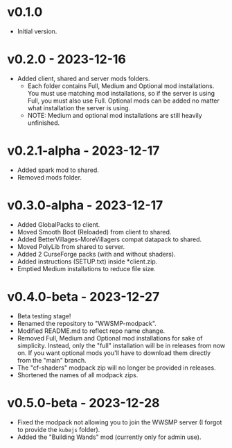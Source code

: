 # v0.1.0
- Initial version.

# v0.2.0 - 2023-12-16
- Added client, shared and server mods folders.
  - Each folder contains Full, Medium and Optional mod installations. You must
   use matching mod installations, so if the server is using Full, you must
   also use Full. Optional mods can be added no matter what installation the
   server is using.
  - NOTE: Medium and optional mod installations are still heavily unfinished.

# v0.2.1-alpha - 2023-12-17
- Added spark mod to shared.
- Removed mods folder.

# v0.3.0-alpha - 2023-12-17
- Added GlobalPacks to client.
- Moved Smooth Boot (Reloaded) from client to shared.
- Added BetterVillages-MoreVillagers compat datapack to shared.
- Moved PolyLib from shared to server.
- Added 2 CurseForge packs (with and without shaders).
- Added instructions (SETUP.txt) inside *client.zip.
- Emptied Medium installations to reduce file size.

# v0.4.0-beta - 2023-12-27
- Beta testing stage!
- Renamed the repository to "WWSMP-modpack".
- Modified README.md to reflect repo name change.
- Removed Full, Medium and Optional mod installations for sake of simplicity.
  Instead, only the "full" installation will be in releases from now on.
  If you want optional mods you'll have to download them directly from the
  "main" branch.
- The "cf-shaders" modpack zip will no longer be provided in releases.
- Shortened the names of all modpack zips.

# v0.5.0-beta - 2023-12-28
- Fixed the modpack not allowing you to join the WWSMP server (I forgot to
  provide the `kubejs` folder).
- Added the "Building Wands" mod (currently only for admin use).